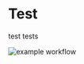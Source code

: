# Test
test tests

![example workflow](https://github.com/Raymondskkb/api-testing/actions/workflows/config.yml/badge.svg)
